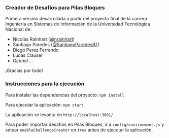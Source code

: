 ### Creador de Desafíos para Pilas Bloques

Primera versión desarrollada a partir del proyecto final de la carrera Ingeniería en Sistemas de Información de la Universidad Tecnológica Nacional de:
- Nicolás Rainhart ([@nrainhart](https://github.com/nrainhart))
- Santiago Paredes ([@SantiagoParedes97](https://github.com/SantiagoParedes97))
- Diego Perez Ferrando
- Lucas Clauser
- Gabriel ...

¡Gracias por todo!


### Instrucciones para la ejecución

Para instalar las dependencias del proyecto: `npm install`

Para ejecutar la aplicación: `npm start`

La aplicación se levanta en `http://localhost:3001/`

Para poder importar desafíos en Pilas Bloques, ir a `config/environment.js` y setear `enableChallengeCreator` 
en `true` antes de ejecutar la aplicación.
